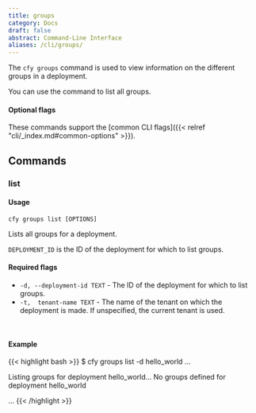 ```yaml
---
title: groups
category: Docs
draft: false
abstract: Command-Line Interface
aliases: /cli/groups/
---
```


The `cfy groups` command is used to view information on the different groups in a deployment.

You can use the command to list all groups.

#### Optional flags
These commands support the [common CLI flags]({{< relref "cli/_index.md#common-options" >}}).


## Commands


### list

#### Usage 
`cfy groups list [OPTIONS]`

Lists all groups for a deployment.

`DEPLOYMENT_ID` is the ID of the deployment for which to list groups.

#### Required flags

* `-d, --deployment-id TEXT` - 
						The ID of the deployment for which to list groups.
* `-t,  tenant-name TEXT`  - The name of the tenant on which the deployment is made. If unspecified, the current tenant is used.


&nbsp;
#### Example

{{< highlight  bash  >}}
$ cfy groups list -d hello_world
...

Listing groups for deployment hello_world...
No groups defined for deployment hello_world

...
{{< /highlight >}}